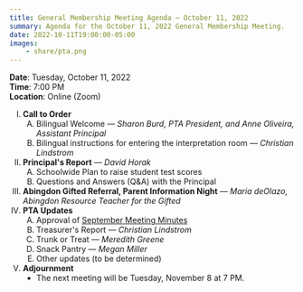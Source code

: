 ```yaml
---
title: General Membership Meeting Agenda — October 11, 2022
summary: Agenda for the October 11, 2022 General Membership Meeting.
date: 2022-10-11T19:00:00-05:00
images:
    - share/pta.png
---
```


<style type="text/css">
    ol { list-style-type: upper-roman; }
    ol ol { list-style-type: upper-alpha; }
    ol ol ol { list-style-type: decimal; }
    ol ol ol ol { list-style-type: lower-alpha; }
    ul { list-style-type: disc; }
</style>

**Date**: Tuesday, October 11, 2022  
**Time**: 7:00 PM  
**Location**: Online (Zoom)

1. **Call to Order**
    1. Bilingual Welcome — *Sharon Burd, PTA President, and Anne Oliveira, Assistant Principal*
    1. Bilingual instructions for entering the interpretation room — *Christian Lindstrom*
1. **Principal's Report** — *David Horak*
    1. Schoolwide Plan to raise student test scores
    1. Questions and Answers (Q&A) with the Principal
1. **Abingdon Gifted Referral, Parent Information Night** — *Maria deOlazo, Abingdon Resource Teacher for the Gifted*
1. **PTA Updates**
    1. Approval of [September Meeting Minutes](/minutes/2022-09-12)
    1. Treasurer's Report — *Christian Lindstrom*
    1. Trunk or Treat — *Meredith Greene*
    1. Snack Pantry — *Megan Miller*
    1. Other updates (to be determined)
1. **Adjournment**
	- The next meeting will be Tuesday, November 8 at 7 PM.